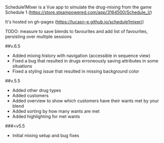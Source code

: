 Schedule1Mixer is a Vue app to simulate the drug-mixing from the game Schedule 1 (https://store.steampowered.com/app/3164500/Schedule_I/)

It's hosted on gh-pages (https://lucasn-e.github.io/schedule1mixer/)

TODO: measure to save blends to favourites and add list of favourites, persisting over multiple sessions

##v.6.5

- Added mixing history with navigation (accessible in sequence view)
- Fixed a bug that resulted in drugs erroneously saving attributes in some situations
- Fixed a styling issue that resulted in missing background color


##v.5.5

- Added other drug types
- Added customers
- Added overview to show which customers have their wants met by your blend
- Added sorting by how many wants are met
- Added highlighting for met wants

###<v5.5

- Initial mixing setup and bug fixes
